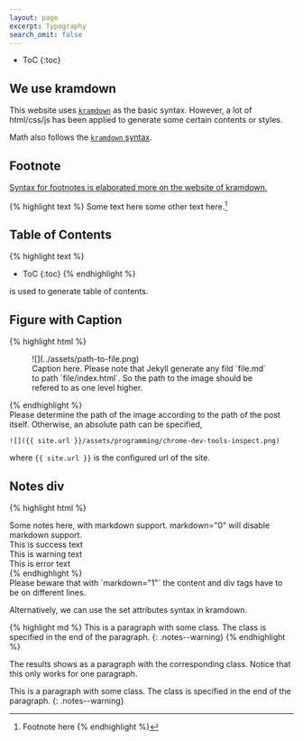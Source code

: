 ```yaml
---
layout: page
excerpt: Typography
search_omit: false
---
```


- ToC
  {:toc}

## We use kramdown

This website uses [`kramdown`](http://kramdown.gettalong.org) as the basic syntax. However, a lot of html/css/js has been applied to generate some certain contents or styles.

Math also follows the [`kramdown` syntax](http://kramdown.gettalong.org/syntax.html#math-blocks).

## Footnote

[Syntax for footnotes is elaborated more on the website of kramdown.](http://kramdown.gettalong.org/syntax.html#footnotes)

{% highlight text %}
Some text here some other text here.[^1]

[^1]:
    Footnote here
    {% endhighlight %}

## Table of Contents

{% highlight text %}

- ToC
  {:toc}
  {% endhighlight %}

is used to generate table of contents.

## Figure with Caption

{% highlight html %}

<figure markdown="1">
![](../assets/path-to-file.png)
<figcaption markdown="1">
Caption here. Please note that Jekyll generate any fild `file.md` to path `file/index.html`. So the path to the image should be refered to as one level higher.
</figcaption>
</figure>
{% endhighlight %}

<div class="notes--info" markdown="1">
Please determine the path of the image according to the path of the post itself. Otherwise, an absolute path can be specified,

```
![]({{ site.url }}/assets/programming/chrome-dev-tools-inspect.png)
```

where `{{ site.url }}` is the configured url of the site.

</div>

## Notes div

{% highlight html %}

<div class="notes--info" markdown="1">
Some notes here, with markdown support. markdown="0" will disable markdown support.
</div>

<div class="notes--success" markdown="1">
This is success text
</div>

<div class="notes--warning" markdown="1">
This is warning text
</div>

<div class="notes--error" markdown="1">
This is error text
</div>
{% endhighlight %}

<div class="notes--info" markdown="1">
Please beware that with `markdown="1"` the content and div tags have to be on different lines.
</div>

Alternatively, we can use the set attributes syntax in kramdown.

{% highlight md %}
This is a paragraph with some class. The class is specified in the end of the paragraph.
{: .notes--warning}
{% endhighlight %}

The results shows as a paragraph with the corresponding class. Notice that this only works for one paragraph.

This is a paragraph with some class. The class is specified in the end of the paragraph.
{: .notes--warning}
